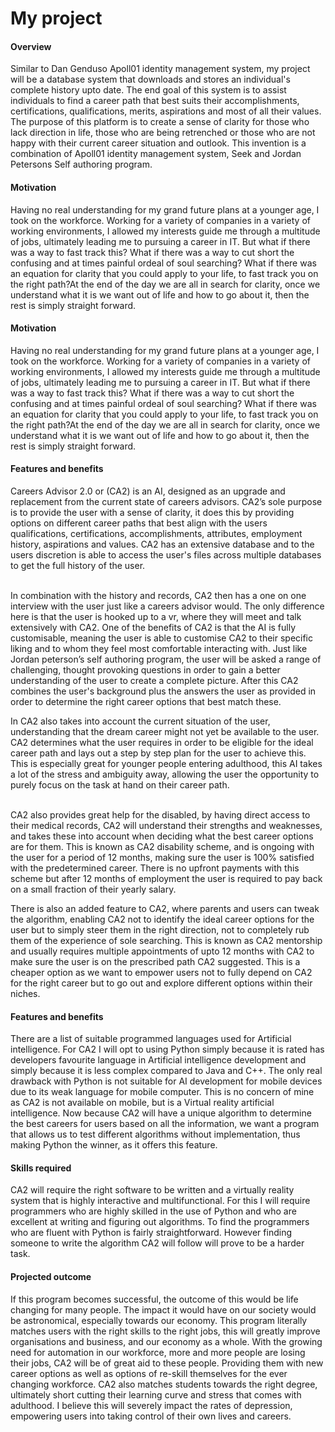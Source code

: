 <html>
  <H1>My project</H1>

<html>
  <H4>Overview </H4>
  
Similar to Dan Genduso Apoll01 identity management system, my project will be a database system that downloads and stores an individual's complete history upto date. The end goal of this system is to assist individuals to find a career path that best suits their accomplishments, certifications, qualifications, merits, aspirations and most of all their values. The purpose of this platform is to create a sense of clarity for those who lack direction in life, those who are being retrenched or those who are not happy with their current career situation and outlook. This invention is a combination of Apoll01 identity management system, Seek and Jordan Petersons Self authoring program.


<html>
  <H4>Motivation</H4>

Having no real understanding for my grand future plans at a younger age, I took on the workforce. Working for a variety of companies in a variety of working environments, I allowed my interests guide me through a multitude of jobs, ultimately leading me to pursuing a career in IT. But what if there was a way to fast track this? What if there was a way to cut short the confusing and at times painful ordeal of soul searching? What if there was an equation for clarity that you could apply to your life, to fast track you on the right path?At the end of the day we are all in search for clarity, once we understand what it is we want out of life and how to go about it, then the rest is simply straight forward.


 <html>
  <H4>Motivation</H4>

Having no real understanding for my grand future plans at a younger age, I took on the workforce. Working for a variety of companies in a variety of working environments, I allowed my interests guide me through a multitude of jobs, ultimately leading me to pursuing a career in IT. But what if there was a way to fast track this? What if there was a way to cut short the confusing and at times painful ordeal of soul searching? What if there was an equation for clarity that you could apply to your life, to fast track you on the right path?At the end of the day we are all in search for clarity, once we understand what it is we want out of life and how to go about it, then the rest is simply straight forward.


<html>
  <H4>Features and benefits</H4>

Careers Advisor 2.0 or (CA2) is an AI, designed as an upgrade and replacement from the current state of careers advisors. CA2’s sole purpose is to provide the user with a sense of clarity, it does this by providing options on different career paths that best align with the users qualifications, certifications, accomplishments, attributes, employment history, aspirations and values. CA2 has an extensive database and to the users discretion is able to access the user's files across multiple databases to get the full history of the user.<br />

<br />
In combination with the history and records, CA2 then has a one on one interview with the user just like a careers advisor would. The only difference here is that the user is hooked up to a vr, where they will meet and talk extensively with CA2. One of the benefits of CA2 is that the AI is fully customisable, meaning the user is able to customise CA2 to their specific liking and to whom they feel most comfortable interacting with. Just like Jordan peterson’s self authoring program, the user will be asked a range of challenging, thought provoking questions in order to gain a better understanding of the user to create a complete picture. After this CA2 combines the user's background plus the answers the user as provided in order to determine the right career options that best match these.<br /> 

In CA2 also takes into account the current situation of the user, understanding that the dream career might not yet be available to the user. CA2 determines what the user requires in order to be eligible for the ideal career path and lays out a step by step plan for the user to achieve this. This is especially great for younger people entering adulthood, this AI takes a lot of the stress and ambiguity away, allowing the user the opportunity to purely focus on the task at hand on their career path.<br />

<br />
CA2 also provides great help for the disabled, by having direct access to their medical records, CA2 will understand their strengths and weaknesses, and takes these into account when deciding what the best career options are for them. This is known as CA2 disability scheme, and is ongoing with the user for a period of 12 months, making sure the user is 100% satisfied with the predetermined career. There is no upfront payments with this scheme but after 12 months of employment the user is required to pay back on a small fraction of their yearly salary.<br />  

There is also an added feature to CA2, where parents and users can tweak the algorithm, enabling CA2 not to identify the ideal career options for the user but to simply steer them in the right direction, not to completely rub them of the experience of sole searching. This is known as CA2 mentorship and usually requires multiple appointments of upto 12 months with CA2 to make sure the user is on the prescribed path CA2 suggested. This is a cheaper option as we want to empower users not to fully depend on CA2 for the right career but to go out and explore different options within their niches.


<html>
  <H4>Features and benefits</H4>
  
There are a list of suitable programmed languages used for Artificial intelligence. For CA2 I will opt to using Python simply because it is rated has developers favourite language in Artificial intelligence development and simply because it is less complex compared to Java and C++. The only real drawback with Python is not suitable for AI development for mobile devices due to its weak language for mobile computer. This is no concern of mine as CA2 is not available on mobile, but is a Virtual reality artificial intelligence. Now because CA2 will have a unique algorithm to determine the best careers for users based on all the information, we want a program that allows us to test different algorithms without implementation, thus making Python the winner, as it offers this feature. 


<html>
  <H4>Skills required</H4>

CA2 will require the right software to be written and a virtually reality system that is highly interactive and multifunctional. For this I will require programmers who are highly skilled in the use of Python and who are excellent at writing and figuring out algorithms. To find the programmers who are fluent with Python is fairly straightforward. However finding someone to write the algorithm CA2 will follow will prove to be a harder task.


<html>
  <H4>Projected outcome</H4>

If this program becomes successful, the outcome of this would be life changing for many people. The impact it would have on our society would be astronomical, especially towards our economy. This program literally matches users with the right skills to the right jobs, this will greatly improve organisations and business, and our economy as a whole. With the growing need for automation in our workforce, more and more people are losing their jobs, CA2 will be of great aid to these people. Providing them with new career options as well as options of re-skill themselves for the ever changing workforce. CA2 also matches students towards the right degree, ultimately short cutting their learning curve and stress that comes with adulthood. I believe this will severely impact the rates of depression, empowering users into taking control of their own lives and careers. 
